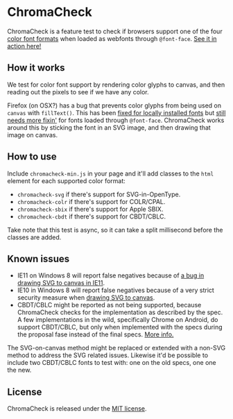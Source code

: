 # ChromaCheck

ChromaCheck is a feature test to check if browsers support one of the four [color font formats](http://pixelambacht.nl/2014/multicolor-fonts/) when loaded as webfonts through `@font-face`. [See it in action here!](https://pixelambacht.nl/chromacheck)

## How it works

We test for color font support by rendering color glyphs to canvas, and then reading out the pixels to see if we have any color.

Firefox (on OSX?) has a bug that prevents color glyphs from being used on `canvas` with `fillText()`. This has been [fixed for locally installed fonts](https://bugzilla.mozilla.org/show_bug.cgi?id=1209480) but [still needs more fixin'](https://bugzilla.mozilla.org/show_bug.cgi?id=1237640) for fonts loaded through `@font-face`. ChromaCheck works around this by sticking the font in an SVG image, and then drawing that image on canvas.

## How to use

Include `chromacheck-min.js` in your page and it'll add classes to the `html` element for each supported color format:

* `chromacheck-svg` if there's support for SVG-in-OpenType.
* `chromacheck-colr` if there's support for COLR/CPAL.
* `chromacheck-sbix` if there's support for Apple SBIX.
* `chromacheck-cbdt` if there's support for CBDT/CBLC.

Take note that this test is async, so it can take a split millisecond before the classes are added.

## Known issues

* IE11 on Windows 8 will report false negatives because of [a bug in drawing SVG to canvas in IE11](https://connect.microsoft.com/IE/feedback/details/809823/draw-svg-image-on-canvas-context).
* IE10 in Windows 8 will report false negatives because of a very strict security measure when [drawing SVG to canvas](https://github.com/RoelN/ChromaCheck/issues/32).
* CBDT/CBLC might be reported as not being supported, because ChromaCheck checks for the implementation as described by the spec. A few implementations in the wild, specifically Chrome on Android, do support CBDT/CBLC, but only when implemented with the specs during the proposal fase instead of the final specs. [More info.](https://github.com/RoelN/ChromaCheck/issues/8)

The SVG-on-canvas method might be replaced or extended with a non-SVG method to address the SVG related issues. Likewise it'd be possible to include two CBDT/CBLC fonts to test with: one on the old specs, one one the new.

## License

ChromaCheck is released under the [MIT license](https://github.com/RoelN/ChromaCheck/blob/master/LICENSE.md).
